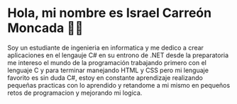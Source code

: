 # Hola, mi nombre es Israel Carreón Moncada 👋🏻 ###

Soy un estudiante de ingenieria en informatica y me dedico a crear aplicaciones en el lengauje C# en su entrono de .NET
desde la preparatoria me intereso el mundo de la programación trabajando primero con el lenguaje C y para terminar manejando HTML y CSS
pero mi lenguaje favorito es sin duda C#, estoy en constante aprendizaje realizando pequeñas practicas con lo aprendido y retandome a mi mismo
en pequeños retos de programacion y mejorando mi logica.
